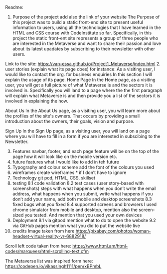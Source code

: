 Readme:
1. Purpose of the project add also the link of your website
The Purpose of this project was to build a static front-end site to present useful information to users, using all the technologies that I have learned in the HTML and CSS course with CodeInstitute so far. Specifically, in this project the static front-ent site represents a group of three people who are interested in the Metaverse and want to share their passion and love about its latest upadates by subscribing to their newsletter with other users.

Link to the site: https://van-essa.github.io/Project1_Metaverse/index.html
2. user stories (explain what its page does) for instance: As a visiting user, I would like to contact the org. for business enquiries
In this section I will explain the usage of its page.
Home Page
In the Home page, as a visiting user, you will get a full picture of what Metaverse is and the sectors it is involved in. Specifically you will land to a page where the the first paragraph will explain what Metaverse is and then provide you a list of the sectors it is involved in explaining the how.

About Us
In the About Us page, as a visiting user, you will learn more about the profiles of the site's owners. That occurs by providing a small introduction about the owners, their goals, vision and purpose.

Sign Up
In the Sign Up page, as a visiting user, you will land on a page where you will have to fill in a form if you are interested in subscibing to the Newsletter.

3. Features navbar, footer, and each page feature will be on the top of the page how it will look like on the mobile version etc.
4. future features what I would like to add in teh future
5. Typography and colour scheme add the font of the colours you used
6. wireframes create wireframes * if I don’t have to ignore
7. Technology git pod, HTML, CSS, skillset
8. testing
   8.1 code validation
   8.2 test cases (user story-based with screenshots) steps with what happens when you don’t write the email address, what happens when you submit, write what happens if you don’t add your name, add both mobile and desktop screenshots
   8.3 fixed bugs what you fixed
   8.4 supported screens and browsers I used chrome simulator from mobile and desktop, mention also the screen-sized you tested. And mention that you used your own devices
9. Deployment
   9.1 via gitpod mention what to do to open the website
   9.2 via GitHub pages mention what you did to put the website live
10. credits
Image taken from here
https://pixabay.com/photos/woman-headset-virtual-reality-vr-6882918/


Scroll left code taken from here: https://www.html.am/html-codes/marquees/html-scrolling-text.cfm

The Metaverse list was inspired form here: https://codepen.io/vikassingh1111/pen/xBPmbL
